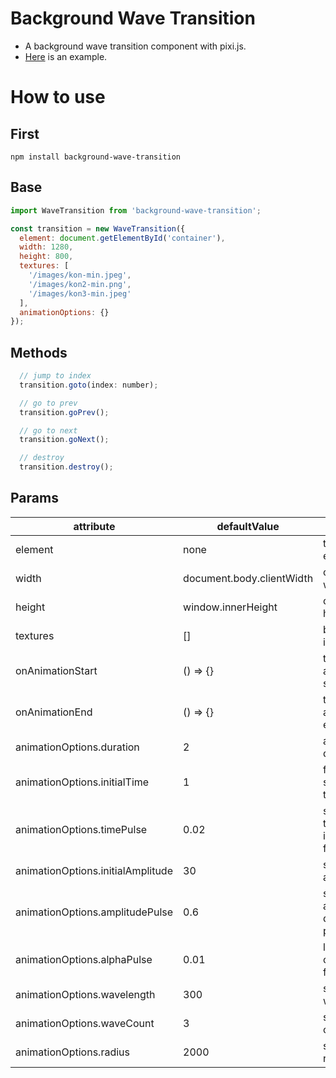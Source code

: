# Background Wave Transition
- A background wave transition component with pixi.js.
- [Here](https://missrhyme.github.io/background-wave-transition/) is an example.

# How to use

## First
```
npm install background-wave-transition
```

## Base
```javascript
import WaveTransition from 'background-wave-transition';

const transition = new WaveTransition({
  element: document.getElementById('container'),
  width: 1280,
  height: 800,
  textures: [
    '/images/kon-min.jpeg',
    '/images/kon2-min.png',
    '/images/kon3-min.jpeg'
  ],
  animationOptions: {}
});
```

## Methods
```javascript
  // jump to index
  transition.goto(index: number);

  // go to prev
  transition.goPrev();

  // go to next
  transition.goNext();

  // destroy
  transition.destroy();
```

## Params

attribute | defaultValue | description
---- | --- | ---
element | none | target element
width |  document.body.clientWidth  |  canvas width
height |  window.innerHeight  |  canvas height
textures | [] | background image array
onAnimationStart | () => {} | trigger when animation start
onAnimationEnd | () => {} | trigger when animation end
animationOptions.duration | 2 | animation duration
animationOptions.initialTime | 1 | first shockwave's time
animationOptions.timePulse | 0.02 | shockwave's time increase per frame
animationOptions.initialAmplitude | 30 | shockwave's amplitude
animationOptions.amplitudePulse | 0.6 | shockwave's amplitude decrease per frame
animationOptions.alphaPulse | 0.01 | layer's alpha change per frame
animationOptions.wavelength | 300 | shockwave's wavelength
animationOptions.waveCount | 3 | shockwave count
animationOptions.radius | 2000 | shockwave's radius